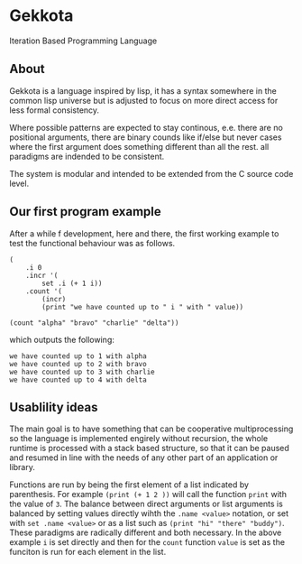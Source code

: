 
# Gekkota
Iteration Based Programming Language

## About
Gekkota is a language inspired by lisp, it has a syntax somewhere in the common lisp universe but is adjusted to focus on more direct access for less formal consistency.

Where possible patterns are expected to stay continous, e.e. there are no positional arguments, there are binary counds like if/else but never cases where the first argument does something different than all the rest. all paradigms are indended to be consistent.

The system is modular and intended to be extended from the C source code level.

## Our first program example
After a while f development, here and there, the first working example to test the functional behaviour was as follows.

```
(
    .i 0
    .incr '(
        set .i (+ 1 i))
    .count '(
        (incr)
        (print "we have counted up to " i " with " value))

(count "alpha" "bravo" "charlie" "delta"))
```

which outputs the following:

```
we have counted up to 1 with alpha
we have counted up to 2 with bravo
we have counted up to 3 with charlie
we have counted up to 4 with delta
```

## Usablility ideas
The main goal is to have something that can be cooperative multiprocessing so the language is implemented engirely without recursion, the whole runtime is processed with a stack based structure, so that it can be paused and resumed in line with the needs of any other part of an application or library.

Functions are run by being the first element of a list indicated by parenthesis. For example `(print (+ 1 2 ))` will call the function `print` with the value of `3`. The balance between direct arguments or list arguments is balanced by setting values directly wihth the `.name <value>` notation, or set with `set .name <value>` or as a list such as `(print "hi" "there" "buddy")`. These paradigms are radically different and both necessary. In the above example `i` is set directly and then for the `count` function `value` is set as the funciton is run for each element in the list.
